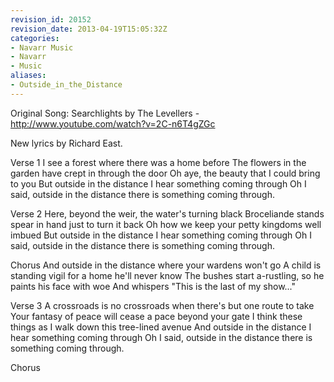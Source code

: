 ```yaml
---
revision_id: 20152
revision_date: 2013-04-19T15:05:32Z
categories:
- Navarr Music
- Navarr
- Music
aliases:
- Outside_in_the_Distance
---
```


Original Song: Searchlights by The Levellers - http://www.youtube.com/watch?v=2C-n6T4gZGc

New lyrics by Richard East.


Verse 1
I see a forest where there was a home before
The flowers in the garden have crept in through the door
Oh aye, the beauty that I could bring to you
But outside in the distance I hear something coming through
Oh I said, outside in the distance there is something coming through.

Verse 2
Here, beyond the weir, the water's turning black
Broceliande stands spear in hand just to turn it back
Oh how we keep your petty kingdoms well imbued
But outside in the distance I hear something coming through
Oh I said, outside in the distance there is something coming through.

Chorus
And outside in the distance where your wardens won't go
A child is standing vigil for a home he'll never know
The bushes start a-rustling, so he paints his face with woe
And whispers "This is the last of my show..."

Verse 3
A crossroads is no crossroads when there's but one route to take
Your fantasy of peace will cease a pace beyond your gate
I think these things as I walk down this tree-lined avenue
And outside in the distance I hear something coming through
Oh I said, outside in the distance there is something coming through.

Chorus




